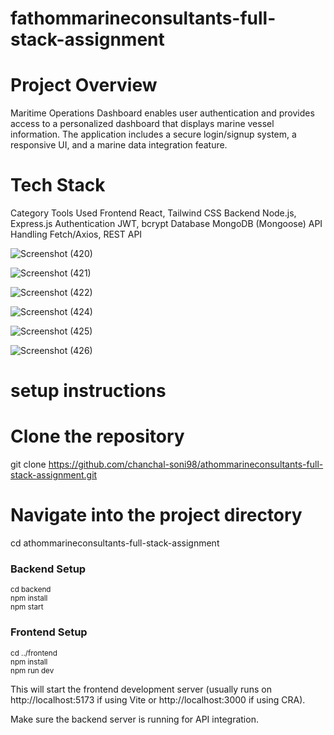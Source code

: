 ﻿# fathommarineconsultants-full-stack-assignment

 # Project Overview
Maritime Operations Dashboard enables user authentication and provides access to a personalized dashboard that displays marine vessel information. The application includes a secure login/signup system, a responsive UI, and a marine data integration feature.

# Tech Stack
Category	Tools Used
Frontend	React, Tailwind CSS
Backend	Node.js, Express.js
Authentication	JWT, bcrypt
Database	MongoDB (Mongoose)
API Handling	Fetch/Axios, REST API

![Screenshot (420)](https://github.com/user-attachments/assets/db66dc32-6e5d-4fb1-a730-4746390b7c88)

![Screenshot (421)](https://github.com/user-attachments/assets/371f72cc-a3bf-47b7-b7f5-ead9e3faaab6)

![Screenshot (422)](https://github.com/user-attachments/assets/b70d9ca0-ac3b-4815-abdf-0e9e3f956c4a)

![Screenshot (424)](https://github.com/user-attachments/assets/2fa26d20-f317-4894-9931-8a6f2ef8b274)

![Screenshot (425)](https://github.com/user-attachments/assets/6a86ddbd-13ec-4618-8e6f-188200adf9cf)

![Screenshot (426)](https://github.com/user-attachments/assets/3e36619e-a175-4cf2-82c8-ef27e7cdc7a0)

# setup instructions

# Clone the repository
git clone https://github.com/chanchal-soni98/athommarineconsultants-full-stack-assignment.git

# Navigate into the project directory
cd athommarineconsultants-full-stack-assignment

### Backend Setup  
<sub>cd backend</sub>  
<sub>npm install</sub>  
<sub>npm start</sub>  

### Frontend Setup  
<sub>cd ../frontend</sub>  
<sub>npm install</sub>  
<sub>npm run dev</sub> 

This will start the frontend development server (usually runs on http://localhost:5173 if using Vite or http://localhost:3000 if using CRA).

Make sure the backend server is running for API integration.
